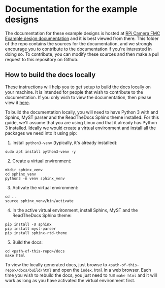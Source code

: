 # Documentation for the example designs

The documentation for these example designs is hosted at [RPi Camera FMC Example design documentation](https://rpi.camerafmc.com)
and it is best viewed from there. This folder of the repo contains the sources for the 
documentation, and we strongly encourage you to contribute to the documentation if you're
interested in doing so. To contribute, you can modify these sources and then make a pull
request to this repository on Github.

## How to build the docs locally

These instructions will help you to get setup to build the docs locally on your
machine. It is intended for people that wish to contribute to the documentation. If you
only wish to view the documentation, then please view it [here](https://rpi.camerafmc.com).

To build the documentation locally, you will need to have Python 3 with and Sphinx, MyST parser 
and the ReadTheDocs Sphinx theme installed. For this guide, we'll assume that you are using Linux 
and that it already has Python 3 installed. Ideally we would create a virtual environment and 
install all the packages we need into it using pip:

1. Install `python3-venv` (typically, it's already installed):

```
sudo apt install python3-venv -y
```

2. Create a virtual environment:

```
mkdir sphinx_venv
cd sphinx_venv
python3 -m venv sphinx_venv
```

3. Activate the virtual environment:

```
cd ..
source sphinx_venv/bin/activate
```

4. In the active virtual environment, install Sphinx, MyST and the ReadTheDocs Sphinx theme:

```
pip install -U sphinx
pip install myst-parser
pip install sphinx-rtd-theme
```

5. Build the docs:

```
cd <path-of-this-repo>/docs
make html
```

To view the locally generated docs, just browse to `<path-of-this-repo>/docs/build/html` and open
the `index.html` in a web browser. Each time you wish to rebuild the docs, you just need to run
`make html` and it will work as long as you have activated the virtual environment first.

